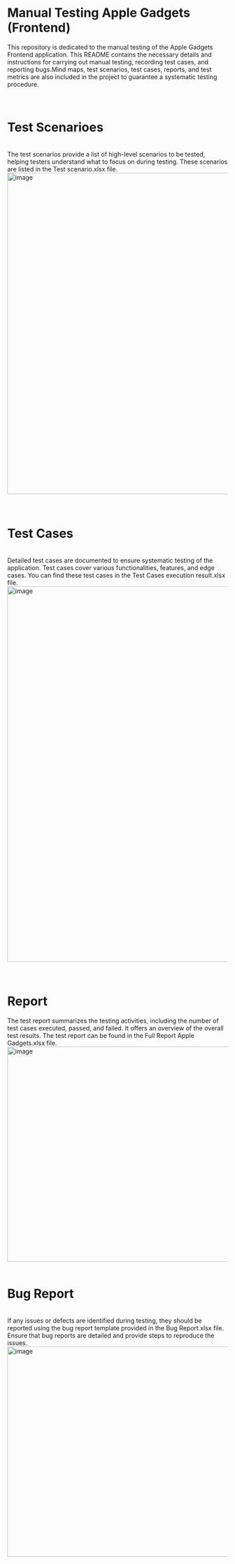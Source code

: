 # Manual Testing Apple Gadgets (Frontend)
This repository is dedicated to the manual testing of the Apple Gadgets Frontend application. This README contains the necessary details and instructions for carrying out manual testing, recording test cases, and reporting bugs.Mind maps, test scenarios, test cases, reports, and test metrics are also included in the project to guarantee a systematic testing procedure.
<br>
<br>
<br>
# Test Scenarioes
<br>
The test scenarios provide a list of high-level scenarios to be tested, helping testers understand what to focus on during testing. These scenarios are listed in the Test scenario.xlsx file.
<img width="705" height="735" alt="image" src="https://github.com/user-attachments/assets/25758218-3d33-4a77-9330-97082bcc1b9b" />
<br>
<br>
<br>
<h1>Test Cases</h1>  
<br>
Detailed test cases are documented to ensure systematic testing of the application. Test cases cover various functionalities, features, and edge cases. You can find these test cases in the Test Cases execution result.xlsx file.
<img <img width="1743" height="859" alt="image" src="https://github.com/user-attachments/assets/104b72b4-8716-411b-86a8-1f4f9663e417" />
<br>
<br>
<br>
<h1>Report</h1>
The test report summarizes the testing activities, including the number of test cases executed, passed, and failed. It offers an overview of the overall test results. The test report can be found in the Full Report Apple Gadgets.xlsx file.
<img <img width="789" height="492" alt="image" src="https://github.com/user-attachments/assets/b033f280-6b12-4059-a8a7-8aef22ac1824" />
<br>
<br>

<h1>Bug Report</h1>
<br>
If any issues or defects are identified during testing, they should be reported using the bug report template provided in the Bug Report.xlsx file. Ensure that bug reports are detailed and provide steps to reproduce the issues.
<img <img width="723" height="481" alt="image" src="https://github.com/user-attachments/assets/f8304570-d1c8-4a43-a902-b995657c3f93" />






